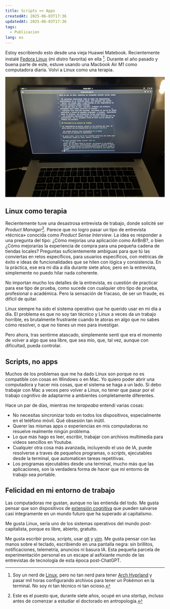 ```yaml
---
title: Scripts >> Apps
createdAt: 2025-06-03T17:36
updatedAt: 2025-06-03T17:36
tags:
  - Publicacion
lang: es
---
```


Estoy escribiendo esto desde una vieja Huawei Matebook. Recientemente instalé [Fedora Linux](https://fedoraproject.org/) (mi distro favorita) en ella [^1]. Durante el año pasado y buena parte de este, estuve usando una Macbook Air M1 como computadora diaria. Volví a Linux como una terapia.

[^1]: Soy un nerd de [Linux](https://es.wikipedia.org/wiki/GNU/Linux), pero no tan nerd para tener [Arch Hyprland](https://wiki-archlinux-org.translate.goog/title/Hyprland) y pasar mil horas configurando archivos para tener un Pokémon en la terminal. No soy ni tan técnico ni tan ocioso.

![Escribiendo en Neovim](./scripts-sobre-apps.jpg)

## Linux como terapia

Recientemente tuve una desastrosa entrevista de trabajo, donde solicité ser *Product Manager*[^2]. Parece que no logro pasar un tipo de entrevista «técnica» conocida como *Product Sense Interview*. La idea es responder a una pregunta del tipo: ¿Cómo mejorías una aplicación como AirBnB?, o bien ¿Cómo mejorarías la experiencia de compra para una pequeña cadena de tiendas locales? Preguntas suficientemente ambiguas para que tú las conviertas en retos específicos, para usuarios específicos, con métricas de éxito e ideas de funcionalidades que se hilen con lógica y consistencia. En la práctica, ese era mi día a día durante siete años; pero en la entrevista, simplemente no puedo hilar nada coherente.

[^2]: Este es el puesto que, durante siete años, ocupé en una *startup*, incluso antes de comenzar a estudiar el doctorado en antropología. 

No importan mucho los detalles de la entrevista, es cuestión de practicar para ese tipo de prueba, como sucede con cualquier otro tipo de prueba, profesional o académica. Pero la sensación de fracaso, de ser un fraude, es difícil de quitar.

Linux siempre ha sido el sistema operativo que he querido usar en mi día a día. El problema es que no soy tan técnico y Linux a veces da un trabajo horrible, es brutalmente frustrante cuando te atoras en algo que no sabes cómo resolver, o que no tienes un mes para investigar.

Pero ahora, tras sentirme atascado, simplemente sentí que era el momento de volver a algo que sea libre, que sea mío, que, tal vez, aunque con dificultad, pueda controlar.

## Scripts, no apps

Muchos de los problemas que me ha dado Linux son porque no es compatible con cosas en Windows o en Mac. Yo quiero poder abrir una computadora y hacer mis cosas, que el sistema se haga a un lado. Si debo trabajar con Mac a veces pero volver a Linux, no tener que pasar por el trabajo cognitivo de adaptarme a ambientes completamente diferentes.

Hace un par de días, mientras me *terapeaba* entendí varias cosas:

- No necesitas sincronizar todo en todos los dispositivos, especialmente en el teléfono móvil. Qué obsesión tan inútil.
- Querer las mismas apps o experiencias en mis computadoras no resuelve realmente ningún problema.
- Lo que más hago es leer, escribir, trabajar con archivos multimedia para videos sencillos en Youtube.
- Cualquier otra cosa más avanzada, incluyendo el uso de IA, puede resolverse a traves de pequeños programas, o *scripts*,  ejecutables desde la terminal, que automaticen tareas repetitivas.
- Los programas ejecutables desde una terminal, mucho más que las aplicaciones, son la verdadera forma de hacer que mi entorno de trabajo sea portable.

## Felicidad en mi entorno de trabajo

Las computadoras me gustan, aunque no las entienda del todo. Me gusta pensar que son dispositivos de [extensión cognitiva](https://www.scielo.org.mx/scielo.php?script=sci_arttext&pid=S0185-24502014000100011) que pueden salvarse casi íntegramente en un mundo futuro que ha superado al capitalismo.

Me gusta Linux, sería uno de los sistemas operativos del mundo post-capitalista, porque es libre, abierto, gratuito.

Me gusta escribir prosa, *scripts*, usar [git](https://es.wikipedia.org/wiki/Git) y [vim](https://es.wikipedia.org/wiki/Vim). Me gusta pensar con las manos sobre el teclado, escribiendo en una pantalla negra: sin brillitos, notificaciones, telemetría, anuncios ni basura IA. Esta pequeña parcela de experimentación personal es un escape al asfixiante mundo de las entrevistas de tecnología de esta época post-ChatGPT.

